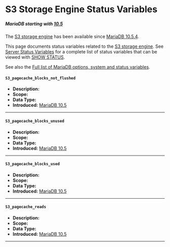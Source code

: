 # S3 Storage Engine Status Variables

##### MariaDB starting with [10.5](/kb/en/what-is-mariadb-105/)

The [S3 storage engine](/columns-storage-engines-and-plugins/storage-engines/s3-storage-engine) has been available since [MariaDB 10.5.4](/kb/en/mariadb-1054-release-notes/).

This page documents status variables related to the [S3 storage engine](/columns-storage-engines-and-plugins/storage-engines/s3-storage-engine). See [Server Status Variables](/replication/optimization-and-tuning/system-variables/server-status-variables) for a complete list of status variables that can be viewed with [SHOW STATUS](/sql-statements-structure/sql-statements/administrative-sql-statements/show/show-status).

See also the [Full list of MariaDB options, system and status variables](/mariadb-administration/variables-and-modes/full-list-of-mariadb-options-system-and-status-variables).

#### `S3_pagecache_blocks_not_flushed`

- <strong>Description:</strong>
- <strong>Scope:</strong>
- <strong>Data Type:</strong>
- <strong>Introduced:</strong> [MariaDB 10.5](/kb/en/what-is-mariadb-105/)

---

#### `S3_pagecache_blocks_unused`

- <strong>Description:</strong>
- <strong>Scope:</strong>
- <strong>Data Type:</strong>
- <strong>Introduced:</strong> [MariaDB 10.5](/kb/en/what-is-mariadb-105/)

---

#### `S3_pagecache_blocks_used`

- <strong>Description:</strong>
- <strong>Scope:</strong>
- <strong>Data Type:</strong>
- <strong>Introduced:</strong> [MariaDB 10.5](/kb/en/what-is-mariadb-105/)

---

#### `S3_pagecache_reads`

- <strong>Description:</strong>
- <strong>Scope:</strong>
- <strong>Data Type:</strong>
- <strong>Introduced:</strong> [MariaDB 10.5](/kb/en/what-is-mariadb-105/)

---